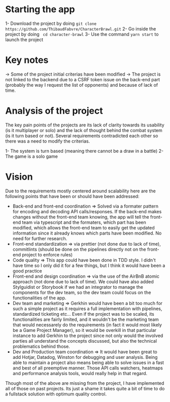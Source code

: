 
# Starting the app

 1- Download the project by doing ```git clone https://github.com/ThibaudFabvre/CharacterBrawl.git```
 2- Go inside the project by doing ``` cd character-brawl```
 3- Use the command ```yarn start``` to launch the project
 
 
 
 # Key notes
 -> Some of the project initial criterias have been modified
 -> The project is not linked to the backend due to a CSRF token issue on the back-end part (probably the way I request the list of opponents) and because of lack of time.
 
 # Analysis of the project
 The key pain points of the projects are its lack of clarity towards its usability (is it multiplayer or solo) and the lack of thought behind the combat system (is it turn based or not).
 Several requirements contradicted each other so there was a need to modify the criterias.
 
 1- The system is turn based (meaning there cannot be a draw in a battle)
 2- The game is a solo game
 
 # Vision
 Due to the requirements mostly centered around scalability here are the following points that have been or should have been addressed:
- Back-end and front-end coordination => Solved via a formater pattern for encoding and decoding API calls/responses. If the back-end makes changes without the front-end team knowing, the app will tell the front-end team via typescript and the formaters, which part has been modified, which allows the front-end team to easily get the updated information since it already knows which parts have been modified. No need for further research.
- Front-end standardization => via prettier (not done due to lack of time), commitlints (should be done on the pipelines directly not on the front-end project to enforce rules)
- Code quality => This app could have been done in TDD style. I didn't have time so I only did it for a few things, but I think it would have been a good practice
- Front-end and design coordination => via the use of the AirBnB atomic approach (not done due to lack of time). We could have also added Stylguidist or Storybook if we had an integrator to manage the components for the dev team, so the dev team could focus on the functionalities of the app.
- Dev team and marketing => Gerkhin would have been a bit too much for such a simple project as it requires a full implementation with pipelines, standardized ticketing etc... Even if the project was to be scaled, its functionalities are fairly limited, and it wouldn't be the marketing team that would necessarely do the requirements (in fact it would most likely be a Game Project Manager), so it would be overkill in that particular instance to add Gerkhin to the project since not only would the involved parties all understand the concepts discussed, but also the technical problematics behind those.
- Dev and Production team coordination => It would have been great to add Hotjar, Datadog, Winston for debugging and user analysis. Being able to maintain a project also means being able to solve issues in a fast and best of all preemptive manner. Those API calls watchers, heatmaps and performance analysis tools, would really help in that regard.

Though most of the above are missing from the project, I have implemented all of those on past projects. Its just a shame it takes quite a bit of time to do a fullstack solution with optimum quality control.

